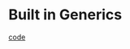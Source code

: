 # Built in Generics


[code](../../code_understanding_typescript_udemy_from_max/src/7-Generics/1-built-in-generics.ts)
